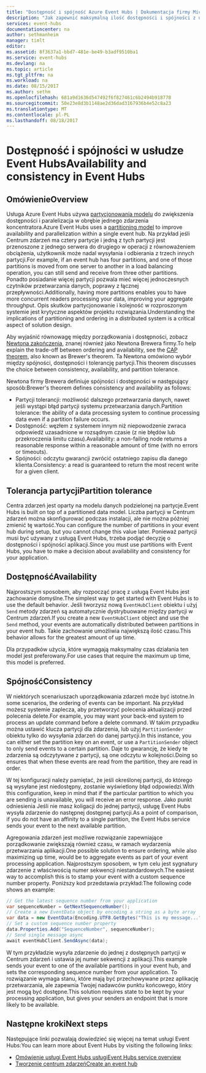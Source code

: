 ```yaml
---
title: "Dostępność i spójność Azure Event Hubs | Dokumentacja firmy Microsoft"
description: "Jak zapewnić maksymalną ilość dostępności i spójności z usługi Azure Event Hubs przy użyciu partycji."
services: event-hubs
documentationcenter: na
author: sethmanheim
manager: timlt
editor: 
ms.assetid: 8f3637a1-bbd7-481e-be49-b3adf9510ba1
ms.service: event-hubs
ms.devlang: na
ms.topic: article
ms.tgt_pltfrm: na
ms.workload: na
ms.date: 08/15/2017
ms.author: sethm
ms.openlocfilehash: 681a9d1636d547492f6f827461c6b2494b918778
ms.sourcegitcommit: 50e23e8d3b1148ae2d36dad3167936b4e52c8a23
ms.translationtype: MT
ms.contentlocale: pl-PL
ms.lasthandoff: 08/18/2017
---
```

# <a name="availability-and-consistency-in-event-hubs"></a><span data-ttu-id="52790-103">Dostępność i spójności w usłudze Event Hubs</span><span class="sxs-lookup"><span data-stu-id="52790-103">Availability and consistency in Event Hubs</span></span>

## <a name="overview"></a><span data-ttu-id="52790-104">Omówienie</span><span class="sxs-lookup"><span data-stu-id="52790-104">Overview</span></span>
<span data-ttu-id="52790-105">Usługa Azure Event Hubs używa [partycjonowania modelu](event-hubs-features.md#partitions) do zwiększenia dostępności i paralelizacja w obrębie jednego zdarzenia koncentratora.</span><span class="sxs-lookup"><span data-stu-id="52790-105">Azure Event Hubs uses a [partitioning model](event-hubs-features.md#partitions) to improve availability and parallelization within a single event hub.</span></span> <span data-ttu-id="52790-106">Na przykład jeśli Centrum zdarzeń ma cztery partycje i jedną z tych partycji jest przenoszone z jednego serwera do drugiego w operacji z równoważeniem obciążenia, użytkownik może nadal wysyłania i odbierania z trzech innych partycji.</span><span class="sxs-lookup"><span data-stu-id="52790-106">For example, if an event hub has four partitions, and one of those partitions is moved from one server to another in a load balancing operation, you can still send and receive from three other partitions.</span></span> <span data-ttu-id="52790-107">Ponadto posiadanie więcej partycji pozwala mieć więcej jednoczesnych czytników przetwarzania danych, poprawy z łącznej przepływności.</span><span class="sxs-lookup"><span data-stu-id="52790-107">Additionally, having more partitions enables you to have more concurrent readers processing your data, improving your aggregate throughput.</span></span> <span data-ttu-id="52790-108">Opis skutków partycjonowanie i kolejność w rozproszonym systemie jest krytyczne aspektów projektu rozwiązania.</span><span class="sxs-lookup"><span data-stu-id="52790-108">Understanding the implications of partitioning and ordering in a distributed system is a critical aspect of solution design.</span></span>

<span data-ttu-id="52790-109">Aby wyjaśnić równowagę między porządkowania i dostępności, zobacz [Newtona zakończenia](https://en.wikipedia.org/wiki/CAP_theorem), znanej również jako Newtona Brewera firmy.</span><span class="sxs-lookup"><span data-stu-id="52790-109">To help explain the trade-off between ordering and availability, see the [CAP theorem](https://en.wikipedia.org/wiki/CAP_theorem), also known as Brewer's theorem.</span></span> <span data-ttu-id="52790-110">Ta Newtona omówiono wybór między spójności, dostępności i tolerancję partycji.</span><span class="sxs-lookup"><span data-stu-id="52790-110">This theorem discusses the choice between consistency, availability, and partition tolerance.</span></span>

<span data-ttu-id="52790-111">Newtona firmy Brewera definiuje spójności i dostępności w następujący sposób:</span><span class="sxs-lookup"><span data-stu-id="52790-111">Brewer's theorem defines consistency and availability as follows:</span></span>
* <span data-ttu-id="52790-112">Partycji tolerancji: możliwość dalszego przetwarzania danych, nawet jeśli wystąpi błąd partycji systemu przetwarzania danych.</span><span class="sxs-lookup"><span data-stu-id="52790-112">Partition tolerance: the ability of a data processing system to continue processing data even if a partition failure occurs.</span></span>
* <span data-ttu-id="52790-113">Dostępność: węzłem z systemem innym niż niepowodzenie zwraca odpowiedź uzasadnione w rozsądnym czasie (z nie błędów lub przekroczenia limitu czasu).</span><span class="sxs-lookup"><span data-stu-id="52790-113">Availability: a non-failing node returns a reasonable response within a reasonable amount of time (with no errors or timeouts).</span></span>
* <span data-ttu-id="52790-114">Spójności: odczytu gwarancji zwrócić ostatniego zapisu dla danego klienta.</span><span class="sxs-lookup"><span data-stu-id="52790-114">Consistency: a read is guaranteed to return the most recent write for a given client.</span></span>

## <a name="partition-tolerance"></a><span data-ttu-id="52790-115">Tolerancja partycji</span><span class="sxs-lookup"><span data-stu-id="52790-115">Partition tolerance</span></span>
<span data-ttu-id="52790-116">Centra zdarzeń jest oparty na modelu danych podzielonej na partycje.</span><span class="sxs-lookup"><span data-stu-id="52790-116">Event Hubs is built on top of a partitioned data model.</span></span> <span data-ttu-id="52790-117">Liczba partycji w Centrum zdarzeń można skonfigurować podczas instalacji, ale nie można później zmienić tę wartość.</span><span class="sxs-lookup"><span data-stu-id="52790-117">You can configure the number of partitions in your event hub during setup, but you cannot change this value later.</span></span> <span data-ttu-id="52790-118">Ponieważ partycji musi być używany z usługą Event Hubs, trzeba podjąć decyzję o dostępności i spójności aplikacji.</span><span class="sxs-lookup"><span data-stu-id="52790-118">Since you must use partitions with Event Hubs, you have to make a decision about availability and consistency for your application.</span></span>

## <a name="availability"></a><span data-ttu-id="52790-119">Dostępność</span><span class="sxs-lookup"><span data-stu-id="52790-119">Availability</span></span>
<span data-ttu-id="52790-120">Najprostszym sposobem, aby rozpocząć pracę z usługą Event Hubs jest zachowanie domyślne.</span><span class="sxs-lookup"><span data-stu-id="52790-120">The simplest way to get started with Event Hubs is to use the default behavior.</span></span> <span data-ttu-id="52790-121">Jeśli tworzysz nową `EventHubClient` obiektu i użyj `Send` metody zdarzeń są automatycznie dystrybuowane między partycji w Centrum zdarzeń.</span><span class="sxs-lookup"><span data-stu-id="52790-121">If you create a new `EventHubClient` object and use the `Send` method, your events are automatically distributed between partitions in your event hub.</span></span> <span data-ttu-id="52790-122">Takie zachowanie umożliwia największą ilość czasu.</span><span class="sxs-lookup"><span data-stu-id="52790-122">This behavior allows for the greatest amount of up time.</span></span>

<span data-ttu-id="52790-123">Dla przypadków użycia, które wymagają maksymalny czas działania ten model jest preferowany.</span><span class="sxs-lookup"><span data-stu-id="52790-123">For use cases that require the maximum up time, this model is preferred.</span></span>

## <a name="consistency"></a><span data-ttu-id="52790-124">Spójność</span><span class="sxs-lookup"><span data-stu-id="52790-124">Consistency</span></span>
<span data-ttu-id="52790-125">W niektórych scenariuszach uporządkowania zdarzeń może być istotne.</span><span class="sxs-lookup"><span data-stu-id="52790-125">In some scenarios, the ordering of events can be important.</span></span> <span data-ttu-id="52790-126">Na przykład możesz systemie zaplecza, aby przetworzyć polecenia aktualizacji przed polecenia delete.</span><span class="sxs-lookup"><span data-stu-id="52790-126">For example, you may want your back-end system to process an update command before a delete command.</span></span> <span data-ttu-id="52790-127">W takim przypadku można ustawić klucza partycji dla zdarzenia, lub użyj `PartitionSender` obiektu tylko do wysyłania zdarzeń do danej partycji.</span><span class="sxs-lookup"><span data-stu-id="52790-127">In this instance, you can either set the partition key on an event, or use a `PartitionSender` object to only send events to a certain partition.</span></span> <span data-ttu-id="52790-128">Daje to gwarancję, że kiedy te zdarzenia są odczytywane z partycji, są one odczytu w kolejności.</span><span class="sxs-lookup"><span data-stu-id="52790-128">Doing so ensures that when these events are read from the partition, they are read in order.</span></span>

<span data-ttu-id="52790-129">W tej konfiguracji należy pamiętać, że jeśli określonej partycji, do którego są wysyłane jest niedostępny, zostanie wyświetlony błąd odpowiedzi.</span><span class="sxs-lookup"><span data-stu-id="52790-129">With this configuration, keep in mind that if the particular partition to which you are sending is unavailable, you will receive an error response.</span></span> <span data-ttu-id="52790-130">Jako punkt odniesienia Jeśli nie masz koligacji do jednej partycji, usługę Event Hubs wysyła zdarzenie do następnej dostępnej partycji.</span><span class="sxs-lookup"><span data-stu-id="52790-130">As a point of comparison, if you do not have an affinity to a single partition, the Event Hubs service sends your event to the next available partition.</span></span>

<span data-ttu-id="52790-131">Agregowania zdarzeń jest możliwe rozwiązanie zapewniające porządkowanie zwiększają również czasu, w ramach wydarzenia przetwarzania aplikacji.</span><span class="sxs-lookup"><span data-stu-id="52790-131">One possible solution to ensure ordering, while also maximizing up time, would be to aggregate events as part of your event processing application.</span></span> <span data-ttu-id="52790-132">Najprostszym sposobem, w tym celu jest sygnatury zdarzenie z właściwością numer sekwencji niestandardowych.</span><span class="sxs-lookup"><span data-stu-id="52790-132">The easiest way to accomplish this is to stamp your event with a custom sequence number property.</span></span> <span data-ttu-id="52790-133">Poniższy kod przedstawia przykład:</span><span class="sxs-lookup"><span data-stu-id="52790-133">The following code shows an example:</span></span>

```csharp
// Get the latest sequence number from your application
var sequenceNumber = GetNextSequenceNumber();
// Create a new EventData object by encoding a string as a byte array
var data = new EventData(Encoding.UTF8.GetBytes("This is my message..."));
// Set a custom sequence number property
data.Properties.Add("SequenceNumber", sequenceNumber);
// Send single message async
await eventHubClient.SendAsync(data);
```

<span data-ttu-id="52790-134">W tym przykładzie wysyła zdarzenie do jednej z dostępnych partycji w Centrum zdarzeń i ustawia jej numer sekwencji z aplikacji.</span><span class="sxs-lookup"><span data-stu-id="52790-134">This example sends your event to one of the available partitions in your event hub, and sets the corresponding sequence number from your application.</span></span> <span data-ttu-id="52790-135">To rozwiązanie wymaga stanu, które mają być przechowywane przez aplikację przetwarzania, ale zapewnia Twojej nadawców punktu końcowego, który jest mogą być dostępne.</span><span class="sxs-lookup"><span data-stu-id="52790-135">This solution requires state to be kept by your processing application, but gives your senders an endpoint that is more likely to be available.</span></span>

## <a name="next-steps"></a><span data-ttu-id="52790-136">Następne kroki</span><span class="sxs-lookup"><span data-stu-id="52790-136">Next steps</span></span>
<span data-ttu-id="52790-137">Następujące linki pozwalają dowiedzieć się więcej na temat usługi Event Hubs:</span><span class="sxs-lookup"><span data-stu-id="52790-137">You can learn more about Event Hubs by visiting the following links:</span></span>

* [<span data-ttu-id="52790-138">Omówienie usługi Event Hubs usługi</span><span class="sxs-lookup"><span data-stu-id="52790-138">Event Hubs service overview</span></span>](event-hubs-what-is-event-hubs.md)
* [<span data-ttu-id="52790-139">Tworzenie centrum zdarzeń</span><span class="sxs-lookup"><span data-stu-id="52790-139">Create an event hub</span></span>](event-hubs-create.md)
